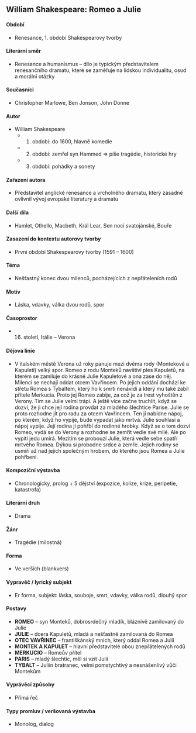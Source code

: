 ## William Shakespeare: Romeo a Julie

#### Období
- Renesance, 1. období Shakespearovy tvorby

#### Literární směr
- Renesance a humanismus – dílo je typickým představitelem renesančního dramatu, které se zaměřuje na lidskou individualitu, osud a morální otázky

#### Současníci
- Christopher Marlowe, Ben Jonson, John Donne

#### Autor
- William Shakespeare  
  - 1. období: do 1600, hlavně komedie  
  - 2. období: zemřel syn Hammed => píše tragédie, historické hry  
  - 3. období: pohádky a sonety

#### Zařazení autora
- Představitel anglické renesance a vrcholného dramatu, který zásadně ovlivnil vývoj evropské literatury a dramatu

#### Další díla
- Hamlet, Othello, Macbeth, Král Lear, Sen noci svatojánské, Bouře

#### Zasazení do kontextu autorovy tvorby
- První období Shakespearovy tvorby (1591 – 1600)

#### Téma
- Nešťastný konec dvou milenců, pocházejících z nepřáteleních rodů

#### Motiv
- Láska, vdavky, válka dvou rodů, spor

#### Časoprostor
- 16. století, Itálie – Verona

#### Dějová linie
- V italském městě Verona už roky panuje mezi dvěma rody (Montekové a Kapuleti) velký spor. Romeo z rodu Monteků navštíví ples Kapuletů, na kterém se zamiluje do krásné Julie Kapuletové a ona zase do něj. Milenci se nechají oddat otcem Vavřincem. Po jejich oddání dochází ke střetu Romea s Tybaltem, který ho k smrti nenávidí a který mu také zabil přítele Merkucia. Proto jej Romeo zabije, za což je za trest vyhoštěn z Verony. Tím se Julie velmi trápí. A ještě více začne truchlit, když se dozví, že ji chce její rodina provdat za mladého šlechtice Parise. Julie se proto rozhodne jít pro radu za otcem Vavřincem. Ten jí nabídne nápoj, po kterém, když ho vypije, bude vypadat jako mrtvá. Julie souhlasí a nápoj vypije. Její rodina ji pohřbí do rodinné hrobky. Když se o tom dozví Romeo, vydá se do Verony a rozhodne se zemřít vedle své milé. Ale po vypití jedu umírá. Mezitím se probouzí Julie, která vedle sebe spatří mrtvého Romea. Dýkou si probodne srdce a zemře. Jejich rodiny se usmíří až nad jejich společným hrobem, do kterého jsou Romea a Julie pohřbeni.

#### Kompoziční výstavba
- Chronologicky, prolog + 5 dějství (expozice, kolize, krize, peripetie, katastrofa)

#### Literární druh
- Drama

#### Žánr
- Tragédie (milostná)

#### Forma
- Ve verších (blankvers)

#### Vypravěč / lyrický subjekt
- Er forma, subjekt: láska, souboje, smrt, vdavky, válka rodů, dlouhý spor

#### Postavy
- **ROMEO** – syn Monteků, dobrosrdečný mladík, bláznivě zamilovaný do Julie  
- **JULIE** – dcera Kapuletů, mladá a nešťastně zamilovaná do Romea  
- **OTEC VAVŘINEC** – františkánský mnich, který oddal Romea a Julii  
- **MONTEK A KAPULET** – hlavní představitelé obou znepřátelených rodů  
- **MERKUCIO** – Romeův přítel  
- **PARIS** – mladý šlechtic, měl si vzít Julii  
- **TYBALT** – Juliin bratranec, velmi pomstychtivý a nesnášenlivý vůči Montekům

#### Vyprávěcí způsoby
- Přímá řeč

#### Typy promluv / veršovaná výstavba
- Monolog, dialog
